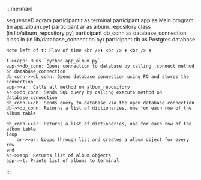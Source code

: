 :::mermaid

sequenceDiagram
    participant t as terminal
    participant app as Main program (in app_album.py)
    participant ar as album_repository class <br /> (in lib/album_repository.py)
    participant db_conn as database_connection class in (in lib/database_connection.py)
    participant db as Postgres database

    Note left of t: Flow of time <br />⬇ <br /> ⬇ <br /> ⬇ 

    t->>app: Runs `python app_album.py`
    app->>db_conn: Opens connection to database by calling .connect method on database_connection
    db_conn->>db_conn: Opens database connection using PG and stores the connection
    app->>ar: Calls all method on album_repository
    ar->>db_conn: Sends SQL query by calling execute method on database_connection
    db_conn->>db: Sends query to database via the open database connection
    db->>db_conn: Returns a list of dictionaries, one for each row of the album table

    db_conn->>ar: Returns a list of dictionaries, one for each row of the album table
    loop 
        ar->>ar: Loops through list and creates a album object for every row
    end
    ar->>app: Returns list of album objects
    app->>t: Prints list of albums to terminal

:::